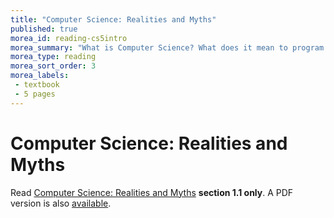 ```yaml
---
title: "Computer Science: Realities and Myths"
published: true
morea_id: reading-cs5intro
morea_summary: "What is Computer Science? What does it mean to program an algorithm?"
morea_type: reading
morea_sort_order: 3
morea_labels:
 - textbook
 - 5 pages
---
```

# Computer Science: Realities and Myths

Read [Computer Science: Realities and Myths](http://www.cs.hmc.edu/csforall/Introduction/Introduction.html#what-is-computer-science) **section 1.1 only**. A PDF version is also [available](/materials/cs5book.pdf).